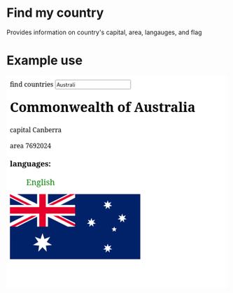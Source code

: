 # Find my country 
Provides information on country's capital, area, langauges, and flag

# Example use
![example use](./example_use.png)
